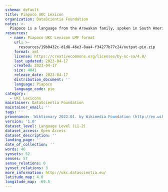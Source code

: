```yaml
---
schema: default
title: Piapoco UKC Lexicon
organization: DataScientia Foundation
notes: >-
  Piapoco is a language from the Arawakan family, spoken in South America. The UKC Lexicon of Piapoco is represented as a lexico-semantic network. It consists of words, word senses, synsets, as well as sense-level and synset-level relationships.
resources:
  - name: Piapoco UKC Lexicon LMF format
    url: >-
      resources/19b0432c-d1d8-46e3-8aa4-f34277b77c24/output-pio.zip
    format: xml
    license: https://creativecommons.org/licenses/by-nc-sa/4.0/
    last_updated: 2023-04-17
    created: 2023-04-17
    size: 4041
    release_date: 2023-04-17
    distribution_document: ''
    language: Piapoco
    language_code: pio
category:
  - UKC Lexicons
maintainer: DataScientia Foundation
maintainer_email: ''
tags: ''
provenance: 'Wiktionary 2022.01. by Wikimedia Foundation (http://en.wiktionary.org); CogNet 2.1 by Khuyagbaatar Batsuren, National University of Mongolia (http://cognet.ukc.disi.unitn.it); KinDiv: Kinship Diversity 1.0 by Temuulen Khishigsuren (http://ukc.disi.unitn.it/index.php/kinship/); Native Languages of the Americas 2021.11. by Laura Redish and Orrin Lewis (http://www.native-languages.org); Princeton WordNet 2.1 by Princeton University (https://wordnet.princeton.edu)'
version: '1.0'
dataset_level: Language Level (L1-2)
dataset_access: Open Access
dataset_description: ''
landing_page: ''
date_of_collection: ''
words: 46
synsets: 52
senses: 57
sense_relations: 0
synset_relations: 3
more_information: http://ukc.datascientia.eu/
latitude_map: 4.0
longitude_map: -69.5
---
```

